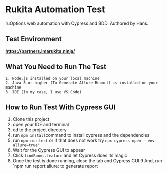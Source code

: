 # Rukita Automation Test
ruOptions web automation with Cypress and BDD. Authored by Hans.

## Test Environment
**https://partners.imarukita.ninja/**

## What You Need to Run The Test
```
1. Node.js installed on your local machine
2. Java 8 or higher (To Generate Allure Report) is installed on your machine
3. IDE (In my case, I use VS Code)
```

## How to Run Test With Cypress GUI

1. Clone this project
2. open your IDE and terminal
3. cd to the project directory
4. run `npm install`command to install cypress and the dependencies
5. run `npm run test` or if that does not work try `npx cypress open --env allure=true"`
6. Wait for the Cypress GUI to appear
7. Click `findRooms.feature` and let Cypress does its magic
8. Once the test is done running, close the tab and Cypress GUI
9 And, run `npm run report:allure: to generate report



